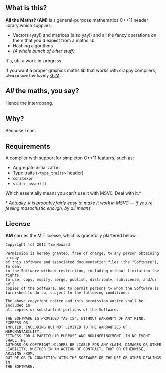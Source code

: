 
## What is this?

**All the Maths‽ (AM)** is a general-purpose mathematics C++11 header library which supplies:

* Vectors (yay!) and matrices (also yay!) and all the fancy operations on them that you'd expect from a maths lib
* Hashing algorithms
* *(A whole bunch of other stuff)*

It's, uh, a work-in-progress.

If you want a proper graphics maths lib that works with crappy compilers, please use the lovely [GLM](http://glm.g-truc.net/).

## *All* the maths, you say?

Hence the interrobang.

## Why?

Because I can.

## Requirements

A compiler with support for simpleton C++11 features, such as:

* Aggregate initialization
* Type traits (`<type_traits>` header)
* `constexpr`
* `static_assert()`

Which essentially means you can't use it with MSVC. Deal with it.\*

\* *Actually, it is probably fairly easy to make it work in MSVC — if you're feeling masochistic enough, by all means.*

## License

**AM** carries the MIT license, which is gracefully plastered below.

```
Copyright (c) 2012 Tim Howard

Permission is hereby granted, free of charge, to any person obtaining a copy
of this software and associated documentation files (the "Software"), to deal
in the Software without restriction, including without limitation the rights
to use, copy, modify, merge, publish, distribute, sublicense, and/or sell
copies of the Software, and to permit persons to whom the Software is
furnished to do so, subject to the following conditions:

The above copyright notice and this permission notice shall be included in
all copies or substantial portions of the Software.

THE SOFTWARE IS PROVIDED "AS IS", WITHOUT WARRANTY OF ANY KIND, EXPRESS OR
IMPLIED, INCLUDING BUT NOT LIMITED TO THE WARRANTIES OF MERCHANTABILITY,
FITNESS FOR A PARTICULAR PURPOSE AND NONINFRINGEMENT. IN NO EVENT SHALL THE
AUTHORS OR COPYRIGHT HOLDERS BE LIABLE FOR ANY CLAIM, DAMAGES OR OTHER
LIABILITY, WHETHER IN AN ACTION OF CONTRACT, TORT OR OTHERWISE, ARISING FROM,
OUT OF OR IN CONNECTION WITH THE SOFTWARE OR THE USE OR OTHER DEALINGS IN
THE SOFTWARE.
```
